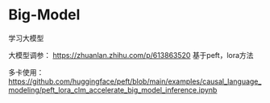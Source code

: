 # Big-Model
学习大模型

大模型调参：
https://zhuanlan.zhihu.com/p/613863520
基于peft，lora方法

多卡使用：
https://github.com/huggingface/peft/blob/main/examples/causal_language_modeling/peft_lora_clm_accelerate_big_model_inference.ipynb
